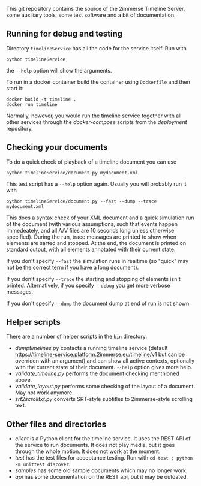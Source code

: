 This git repository contains the source of the 2immerse Timeline Server, some auxiliary tools, some test software and a bit of documentation.

## Running for debug and testing

Directory `timelineService` has all the code for the service itself. Run with 

```
python timelineService

```

the `--help` option will show the arguments.

To run in a docker container build the container using `Dockerfile` and then start it:

```
docker build -t timeline .
docker run timeline
```

Normally, however, you would run the timeline service together with all other services through the _docker-compose_ scripts from the _deployment_ repository.

## Checking your documents

To do a quick check of playback of a timeline document you can use

```
python timelineService/document.py mydocument.xml
```

This test script has a `--help` option again. Usually you will probably run it with

```
python timelineService/document.py --fast --dump --trace mydocument.xml
```
 
This does a  syntax check of your XML document and a quick simulation run of the document (with various assumptions, such that events happen immedeately, and all A/V files are 10 seconds long unless otherwise specified). During the run, trace messages are printed to show when elements are sarted and stopped. At the end, the document is printed on standard output, with all elements annotated with their current state.

If you don't specify `--fast` the simulation runs in realtime (so "quick" may not be the correct term if you have a long document).

If you don't specify `--trace` the starting and stopping of elements isn't printed. Alternatively, if you specify `--debug` you get more verbose messages.

If you don't specify `--dump` the document dump at end of run is not shown.

## Helper scripts

There are a number of helper scripts in the `bin` directory:

- _dumptimelines.py_ contacts a running timeline service (default <https://timeline-service.platform.2immerse.eu/timeline/v1> but can be overriden with an argument) and can show all active contexts, optionally with the current state of their document. `--help` option gives more help.
- _validate\_timeline.py_ performs the document checking menthioned above.
- _validate\_layout.py_ performs some checking of the layout of a document. May not work anymore.
- _srt2scrolltxt.py_ converts SRT-style subtitles to 2immerse-style scrolling text.
		
## Other files and directories

- _client_ is a Python client for the timeline service. It uses the REST API of the service to run documents. It does not play media, but it goes through the whole motion. It does not work at the moment.
- _test_ has the test files for acceptance testing. Run with `cd test ; python -m unittest discover`.
- _samples_ has some old sample documents which may no longer work.
- _api_ has some documentation on the REST api, but it may be outdated.
